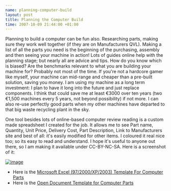 ```yaml
--- 
name: planning-computer-build 
layout: post 
title: Planning the Computer Build 
time: 2007-10-09 21:44:00 +01:00 
---
```


Planning to build a computer can be fun also. Researching parts, making
sure they work well together (if they are on Manufacturers QVL). Making
a list of all the parts you need is the beginning of the purchasing,
assembly and then seeing your machine in action! Lots of guides online
help with the planning stage; but nearly all are advice and tips. How do
you know which is biased? Are the benchmarks relevant to what you are
building your machine for? Probably not most of the time. If you're not
a hardcore gamer like myself, your machine can mid-range and cheaper
than a pre-built solution, saving you money. I am using my machine as a
long term investment: I plan to have it long into the future and just
replace components. I think that could save me at least €3000 over ten
years (two €1,500 machines every 5 years, not beyond possibility) if not
more. I can also re-use perfectly good parts when my other machines have
departed to that big waste recycling plant in the sky.

One tool besides lots of online-based computer review reading is a
custom made spreadsheet I created for the job. It allows me to see Part
name, Quantity, Unit Price, Delivery Cost, Part Description, Link to
Manufacturers site and best of all: it's easily modified for other
items. I coloured it real nice too; so its easy to read and understand.
I hope it's useful to anyone out there, so I am making it available
under CC-BY-NC-SA. Here is a screenshot of it:

[![image](http://1.bp.blogspot.com/_4VvLQrhTX4I/Rwvt5cvqN1I/AAAAAAAABIY/L62kInnmE2E/s320/Picture+1.png)](http://1.bp.blogspot.com/_4VvLQrhTX4I/Rwvt5cvqN1I/AAAAAAAABIY/L62kInnmE2E/s1600-h/Picture+1.png)
-   Here is the [Microsoft Excel (97/2000/XP/2003) Template For Computer
    Parts](http://web.dueyfinster.com-a.googlepages.com/ComputerParts.xlt)
-   Here is the [Open Document Template for Computer
    Parts](http://web.dueyfinster.com-a.googlepages.com/ComputerParts.ots)

